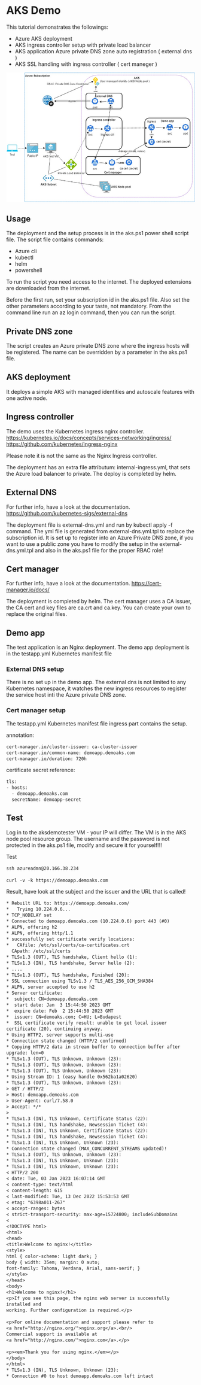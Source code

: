 # AKS Demo

This tutorial demonstrates the followings:
- Azure AKS deployment
- AKS ingress controller setup with private load balancer
- AKS application Azure private DNS zone auto registration ( external dns )
- AKS SSL handling with ingress controller ( cert maneger ) 

![architecture diagram](./architecture.jpg)

## Usage

The deployment and the setup process is in the aks.ps1 power shell script file. The script file contains commands:
- Azure cli
- kubectl
- helm
- powershell

To run the script you need access to the internet. The deployed extensions are downloaded from the internet.

Before the first run, set your subscription id in the aks.ps1 file. Also set the other parameters according to your taste, not mandatory.
From the command line run an az login command, then you can run the script.

## Private DNS zone

The script creates an Azure private DNS zone where the ingress hosts will be registered. The name can be overridden by a parameter in the aks.ps1 file.

## AKS deployment

It deploys a simple AKS with managed identities and autoscale features with one active node.

## Ingress controller

The demo uses the Kubernetes ingress nginx controller. 
https://kubernetes.io/docs/concepts/services-networking/ingress/
https://github.com/kubernetes/ingress-nginx

Please note it is not the same as the Nginx Ingress controller.

The deployment has an extra file attributum: internal-ingress.yml, that sets the Azure load balancer to private. The deploy is completed by helm.


## External DNS

For further info, have a look at the documentation. https://github.com/kubernetes-sigs/external-dns

The deployment file is external-dns.yml and run by kubectl apply -f command. The yml file is generated from external-dns.yml.tpl to replace the subscription id. It is set up to register into an Azure Private DNS zone, if you want to use a public zone you have to modify the setup in the external-dns.yml.tpl and also in the aks.ps1 file for the proper RBAC role! 

## Cert manager

For further info, have a look at the documentation. https://cert-manager.io/docs/

The deployment is completed by helm.
The cert manager uses a CA issuer, the CA cert and key files are ca.crt and ca.key. You can create your own to replace the original files.


## Demo app

The test application is an Nginx deployment. The demo app deployment is in the testapp.yml Kubernetes manifest file

### External DNS setup

There is no set up in the demo app. The external dns is not limited to any Kubernetes namespace, it watches the new ingress resources to register the service host inti the Azure private DNS zone.

### Cert manager setup

The testapp.yml Kubernetes manifest file ingress part contains the setup.

annotation:
```
cert-manager.io/cluster-issuer: ca-cluster-issuer
cert-manager.io/common-name: demoapp.demoaks.com
cert-manager.io/duration: 720h
```

certificate secret reference:
```
tls:
- hosts:
  - demoapp.demoaks.com
  secretName: demoapp-secret    
```


## Test

Log in to the aksdemotester VM - your IP will differ. The VM is in the AKS node pool resource group. 
The username and the password is not protected in the aks.ps1 file, modify and secure it for yourself!!!


Test
```
ssh azureadmn@20.166.38.234

curl -v -k https://demoapp.demoaks.com
```

Result, have look at the subject and the issuer and the URL that is called!
```
* Rebuilt URL to: https://demoapp.demoaks.com/
*   Trying 10.224.0.6...
* TCP_NODELAY set
* Connected to demoapp.demoaks.com (10.224.0.6) port 443 (#0)
* ALPN, offering h2
* ALPN, offering http/1.1
* successfully set certificate verify locations:
*   CAfile: /etc/ssl/certs/ca-certificates.crt
  CApath: /etc/ssl/certs
* TLSv1.3 (OUT), TLS handshake, Client hello (1):
* TLSv1.3 (IN), TLS handshake, Server hello (2):
* ....
* TLSv1.3 (OUT), TLS handshake, Finished (20):
* SSL connection using TLSv1.3 / TLS_AES_256_GCM_SHA384
* ALPN, server accepted to use h2
* Server certificate:
*  subject: CN=demoapp.demoaks.com
*  start date: Jan  3 15:44:50 2023 GMT
*  expire date: Feb  2 15:44:50 2023 GMT
*  issuer: CN=demoaks.com; C=HU; L=Budapest
*  SSL certificate verify result: unable to get local issuer certificate (20), continuing anyway.
* Using HTTP2, server supports multi-use
* Connection state changed (HTTP/2 confirmed)
* Copying HTTP/2 data in stream buffer to connection buffer after upgrade: len=0
* TLSv1.3 (OUT), TLS Unknown, Unknown (23):
* TLSv1.3 (OUT), TLS Unknown, Unknown (23):
* TLSv1.3 (OUT), TLS Unknown, Unknown (23):
* Using Stream ID: 1 (easy handle 0x562ba1a02620)
* TLSv1.3 (OUT), TLS Unknown, Unknown (23):
> GET / HTTP/2
> Host: demoapp.demoaks.com
> User-Agent: curl/7.58.0
> Accept: */*
> 
* TLSv1.3 (IN), TLS Unknown, Certificate Status (22):
* TLSv1.3 (IN), TLS handshake, Newsession Ticket (4):
* TLSv1.3 (IN), TLS Unknown, Certificate Status (22):
* TLSv1.3 (IN), TLS handshake, Newsession Ticket (4):
* TLSv1.3 (IN), TLS Unknown, Unknown (23):
* Connection state changed (MAX_CONCURRENT_STREAMS updated)!
* TLSv1.3 (OUT), TLS Unknown, Unknown (23):
* TLSv1.3 (IN), TLS Unknown, Unknown (23):
* TLSv1.3 (IN), TLS Unknown, Unknown (23):
< HTTP/2 200 
< date: Tue, 03 Jan 2023 16:07:14 GMT
< content-type: text/html
< content-length: 615
< last-modified: Tue, 13 Dec 2022 15:53:53 GMT
< etag: "6398a011-267"
< accept-ranges: bytes
< strict-transport-security: max-age=15724800; includeSubDomains
< 
<!DOCTYPE html>
<html>
<head>
<title>Welcome to nginx!</title>
<style>
html { color-scheme: light dark; }
body { width: 35em; margin: 0 auto;
font-family: Tahoma, Verdana, Arial, sans-serif; }
</style>
</head>
<body>
<h1>Welcome to nginx!</h1>
<p>If you see this page, the nginx web server is successfully installed and
working. Further configuration is required.</p>

<p>For online documentation and support please refer to
<a href="http://nginx.org/">nginx.org</a>.<br/>
Commercial support is available at
<a href="http://nginx.com/">nginx.com</a>.</p>

<p><em>Thank you for using nginx.</em></p>
</body>
</html>
* TLSv1.3 (IN), TLS Unknown, Unknown (23):
* Connection #0 to host demoapp.demoaks.com left intact
```